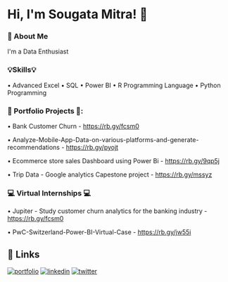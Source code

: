 
# Hi, I'm Sougata Mitra! 👋

### 🚀 About Me
I'm a Data Enthusiast

### 💡Skills💡

• Advanced Excel
• SQL
• Power BI
• R Programming Language
• Python Programming


### 📂 Portfolio Projects 📂:

• Bank Customer Churn - https://rb.gy/fcsm0

• Analyze-Mobile-App-Data-on-various-platforms-and-generate-recommendations - https://rb.gy/pyojt

• Ecommerce store sales Dashboard using Power Bi - https://rb.gy/9qp5j

• Trip Data - Google analytics Capestone project - https://rb.gy/mssyz

### 💻 Virtual Internships 💻

• Jupiter - Study customer churn analytics for the banking industry - https://rb.gy/fcsm0

• PwC-Switzerland-Power-BI-Virtual-Case - https://rb.gy/jw55i



## 🔗 Links
[![portfolio](https://img.shields.io/badge/my_portfolio-000?style=for-the-badge&logo=ko-fi&logoColor=white)](https://github.com/mitrasougata/)
[![linkedin](https://img.shields.io/badge/linkedin-0A66C2?style=for-the-badge&logo=linkedin&logoColor=white)](https://www.linkedin.com/in/sougata-mitra/)
[![twitter](https://img.shields.io/badge/twitter-1DA1F2?style=for-the-badge&logo=twitter&logoColor=white)](https://twitter.com/mitra1on1/)

